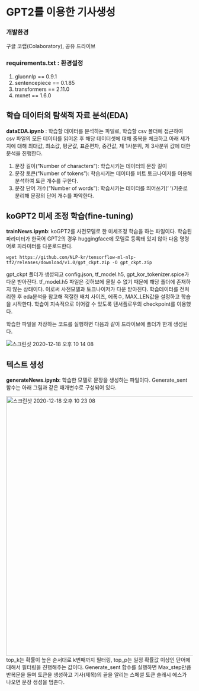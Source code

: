 # GPT2를 이용한 기사생성
### 개발환경
구글 코랩(Colaboratory), 공유 드라이브
### requirements.txt : 환경설정

1. gluonnlp == 0.9.1
2. sentencepiece == 0.1.85
3. transformers == 2.11.0
4. mxnet == 1.6.0

## 학습 데이터의 탐색적 자료 분석(EDA) 
**dataEDA.ipynb**
: 학습할 데이터를 분석하는 파일로, 학습할 csv 폴더에 접근하여 csv 파일의 모든 데이터를 읽어온 후 해당 데이터셋에 대해 중복을 체크하고 아래 세가지에 대해 최대값, 최소값, 평균값, 표준편차, 중간값, 제 1사분위, 제 3사분위 값에 대한 분석을 진행한다.
1.  문장 길이(“Number of characters”): 학습시키는 데이터의 문장 길이
   2. 문장 토큰(“Number of tokens”): 학습시키는 데이터를 버트 토크나이저를 이용해 분석하여 토큰 개수를 구한다.
   3. 문장 단어 개수(“Number of words”): 학습시키는 데이터를 띄어쓰기(‘ ’)기준로 분리해 문장의 단어 개수를 파악한다.

## koGPT2 미세 조정 학습(fine-tuning)
**trainNews.ipynb**:
koGPT2를 사전모델로 한 미세조정 학습을 하는 파일이다. 학습된 파라미터가 한국어 GPT2의 경우 huggingface에 모델로 등록돼 있지 않아 다음 명령어로 파라미터를 다운로드한다.
```
wget https://github.com/NLP-kr/tensorflow-ml-nlp-tf2/releases/download/v1.0/gpt_ckpt.zip -O gpt_ckpt.zip 
```
gpt_ckpt 폴더가 생성되고 config.json, tf_model.h5, gpt_kor_tokenizer.spice가 다운 받아진다. tf_model.h5 파일은 깃허브에 올릴 수 없기 때문에 해당 폴더에 존재하지 않는 상태이다. 이로써 사전모델과 토크나이저가 다운 받아진다. 학습데이터를 전처리한 후 eda분석을 참고해 적절한 배치 사이즈, 에폭수, MAX_LEN값을 설정하고 학습을 시작한다. 학습이 지속적으로 이어갈 수 있도록 텐서플로우의 checkpoint를 이용했다.

학습한 파일을 저장하는 코드를 실행하면 다음과 같이 드라이브에 폴더가 한개 생성된다.

![스크린샷 2020-12-18 오후 10 14 08](https://user-images.githubusercontent.com/40908279/102618553-5a346500-417e-11eb-9c15-156ef0f96ea9.png)

## 텍스트 생성 
 **generateNews.ipynb**: 학습한 모델로 문장을 생성하는 파일이다. Generate_sent 함수는 아래 그림과 같은 매개변수로 구성되어 있다. 
 
 <img width="700" alt="스크린샷 2020-12-18 오후 10 23 08" src="https://user-images.githubusercontent.com/40908279/102619323-9fa56200-417f-11eb-9cb7-140842e7bff1.png">
top_k는 확률이 높은 순서대로 k번째까지 필터링, top_p는 일정 확률값 이상인 단어에 대해서 필터링을 진행해주는 값이다. Generate_sent 함수를 실행하면 Max_step만큼 반복문을 돌며 토큰을 생성하고 기사(제목)의 끝을 알리는 스페셜 토큰 슬래시 에스</s>가 나오면 문장 생성을 멈춘다.
